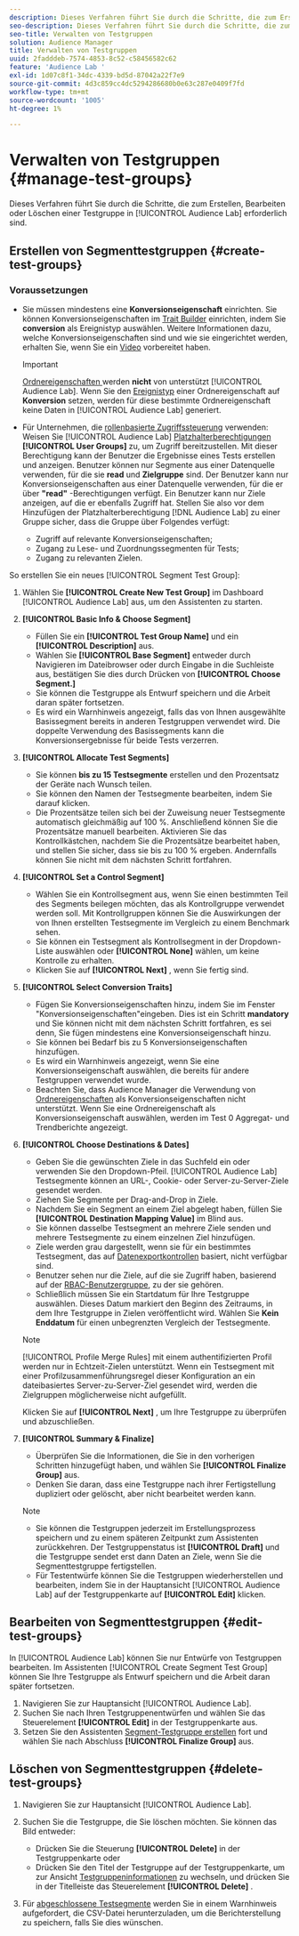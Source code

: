 ```yaml
---
description: Dieses Verfahren führt Sie durch die Schritte, die zum Erstellen, Bearbeiten oder Löschen einer Testgruppe in Audience Lab erforderlich sind
seo-description: Dieses Verfahren führt Sie durch die Schritte, die zum Erstellen, Bearbeiten oder Löschen einer Testgruppe in Audience Lab erforderlich sind
seo-title: Verwalten von Testgruppen
solution: Audience Manager
title: Verwalten von Testgruppen
uuid: 2fadddeb-7574-4853-8c52-c58456582c62
feature: 'Audience Lab '
exl-id: 1d07c8f1-34dc-4339-bd5d-87042a22f7e9
source-git-commit: 4d3c859cc4dc5294286680b0e63c287e0409f7fd
workflow-type: tm+mt
source-wordcount: '1005'
ht-degree: 1%

---
```


# Verwalten von Testgruppen {#manage-test-groups}

Dieses Verfahren führt Sie durch die Schritte, die zum Erstellen, Bearbeiten oder Löschen einer Testgruppe in [!UICONTROL Audience Lab] erforderlich sind.

## Erstellen von Segmenttestgruppen {#create-test-groups}

### Voraussetzungen

<!-- create-test-group.xml -->

* Sie müssen mindestens eine **Konversionseigenschaft** einrichten. Sie können Konversionseigenschaften im [Trait Builder](../../features/traits/create-onboarded-rule-based-traits.md) einrichten, indem Sie **conversion** als Ereignistyp auswählen. Weitere Informationen dazu, welche Konversionseigenschaften sind und wie sie eingerichtet werden, erhalten Sie, wenn Sie ein [Video](https://helpx.adobe.com/audience-manager/kt/using/creating-conversion-traits-feature-video-use.html) vorbereitet haben.

   >[!IMPORTANT]
   >
   >[Ordnereigenschaften ](../../features/traits/about-folder-traits.md) werden  **nicht** von unterstützt  [!UICONTROL Audience Lab]. Wenn Sie den [Ereignistyp](../../features/traits/create-onboarded-rule-based-traits.md) einer Ordnereigenschaft auf **Konversion** setzen, werden für diese bestimmte Ordnereigenschaft keine Daten in [!UICONTROL Audience Lab] generiert.

* Für Unternehmen, die [rollenbasierte Zugriffssteuerung](../../features/administration/administration-overview.md) verwenden: Weisen Sie [!UICONTROL Audience Lab] [Platzhalterberechtigungen](../../features/administration/administration-overview.md#wild-card-permissions) **[!UICONTROL User Groups]** zu, um Zugriff bereitzustellen. Mit dieser Berechtigung kann der Benutzer die Ergebnisse eines Tests erstellen und anzeigen. Benutzer können nur Segmente aus einer Datenquelle verwenden, für die sie **read** und **Zielgruppe** sind. Der Benutzer kann nur Konversionseigenschaften aus einer Datenquelle verwenden, für die er über **&quot;read&quot;** -Berechtigungen verfügt. Ein Benutzer kann nur Ziele anzeigen, auf die er ebenfalls Zugriff hat. Stellen Sie also vor dem Hinzufügen der Platzhalterberechtigung [!DNL Audience Lab] zu einer Gruppe sicher, dass die Gruppe über Folgendes verfügt:
   * Zugriff auf relevante Konversionseigenschaften;
   * Zugang zu Lese- und Zuordnungssegmenten für Tests;
   * Zugang zu relevanten Zielen.

So erstellen Sie ein neues [!UICONTROL Segment Test Group]:

1. Wählen Sie **[!UICONTROL Create New Test Group]** im Dashboard [!UICONTROL Audience Lab] aus, um den Assistenten zu starten.
1. **[!UICONTROL Basic Info & Choose Segment]**

   * Füllen Sie ein **[!UICONTROL Test Group Name]** und ein **[!UICONTROL Description]** aus.
   * Wählen Sie **[!UICONTROL Base Segment]** entweder durch Navigieren im Dateibrowser oder durch Eingabe in die Suchleiste aus, bestätigen Sie dies durch Drücken von **[!UICONTROL Choose Segment.]**
   * Sie können die Testgruppe als Entwurf speichern und die Arbeit daran später fortsetzen.
   * Es wird ein Warnhinweis angezeigt, falls das von Ihnen ausgewählte Basissegment bereits in anderen Testgruppen verwendet wird. Die doppelte Verwendung des Basissegments kann die Konversionsergebnisse für beide Tests verzerren.

1. **[!UICONTROL Allocate Test Segments]**

   * Sie können **bis zu 15 Testsegmente** erstellen und den Prozentsatz der Geräte nach Wunsch teilen.
   * Sie können den Namen der Testsegmente bearbeiten, indem Sie darauf klicken.
   * Die Prozentsätze teilen sich bei der Zuweisung neuer Testsegmente automatisch gleichmäßig auf 100 %. Anschließend können Sie die Prozentsätze manuell bearbeiten. Aktivieren Sie das Kontrollkästchen, nachdem Sie die Prozentsätze bearbeitet haben, und stellen Sie sicher, dass sie bis zu 100 % ergeben. Andernfalls können Sie nicht mit dem nächsten Schritt fortfahren.

1. **[!UICONTROL Set a Control Segment]**

   * Wählen Sie ein Kontrollsegment aus, wenn Sie einen bestimmten Teil des Segments beilegen möchten, das als Kontrollgruppe verwendet werden soll. Mit Kontrollgruppen können Sie die Auswirkungen der von Ihnen erstellten Testsegmente im Vergleich zu einem Benchmark sehen.
   * Sie können ein Testsegment als Kontrollsegment in der Dropdown-Liste auswählen oder **[!UICONTROL None]** wählen, um keine Kontrolle zu erhalten.
   * Klicken Sie auf **[!UICONTROL Next]** , wenn Sie fertig sind.

1. **[!UICONTROL Select Conversion Traits]**

   * Fügen Sie Konversionseigenschaften hinzu, indem Sie im Fenster &quot;Konversionseigenschaften&quot;eingeben. Dies ist ein Schritt **mandatory** und Sie können nicht mit dem nächsten Schritt fortfahren, es sei denn, Sie fügen mindestens eine Konversionseigenschaft hinzu.
   * Sie können bei Bedarf bis zu 5 Konversionseigenschaften hinzufügen.
   * Es wird ein Warnhinweis angezeigt, wenn Sie eine Konversionseigenschaft auswählen, die bereits für andere Testgruppen verwendet wurde.
   * Beachten Sie, dass Audience Manager die Verwendung von [Ordnereigenschaften](/help/using/features/traits/about-folder-traits.md) als Konversionseigenschaften nicht unterstützt. Wenn Sie eine Ordnereigenschaft als Konversionseigenschaft auswählen, werden im Test 0 Aggregat- und Trendberichte angezeigt.

1. **[!UICONTROL Choose Destinations & Dates]**

   * Geben Sie die gewünschten Ziele in das Suchfeld ein oder verwenden Sie den Dropdown-Pfeil. [!UICONTROL Audience Lab] Testsegmente können an URL-, Cookie- oder Server-zu-Server-Ziele gesendet werden.
   * Ziehen Sie Segmente per Drag-and-Drop in Ziele.
   * Nachdem Sie ein Segment an einem Ziel abgelegt haben, füllen Sie **[!UICONTROL Destination Mapping Value]** im Blind aus.
   * Sie können dasselbe Testsegment an mehrere Ziele senden und mehrere Testsegmente zu einem einzelnen Ziel hinzufügen.
   * Ziele werden grau dargestellt, wenn sie für ein bestimmtes Testsegment, das auf [Datenexportkontrollen](../../features/data-export-controls.md) basiert, nicht verfügbar sind.
   * Benutzer sehen nur die Ziele, auf die sie Zugriff haben, basierend auf der [RBAC-Benutzergruppe](../../features/administration/administration-overview.md), zu der sie gehören.
   * Schließlich müssen Sie ein Startdatum für Ihre Testgruppe auswählen. Dieses Datum markiert den Beginn des Zeitraums, in dem Ihre Testgruppe in Zielen veröffentlicht wird. Wählen Sie **Kein Enddatum** für einen unbegrenzten Vergleich der Testsegmente.

   >[!NOTE]
   >
   >[!UICONTROL Profile Merge Rules] mit einem authentifizierten Profil werden nur in Echtzeit-Zielen unterstützt. Wenn ein Testsegment mit einer Profilzusammenführungsregel dieser Konfiguration an ein dateibasiertes Server-zu-Server-Ziel gesendet wird, werden die Zielgruppen möglicherweise nicht aufgefüllt.

   Klicken Sie auf **[!UICONTROL Next]** , um Ihre Testgruppe zu überprüfen und abzuschließen.

1. **[!UICONTROL Summary & Finalize]**

   * Überprüfen Sie die Informationen, die Sie in den vorherigen Schritten hinzugefügt haben, und wählen Sie **[!UICONTROL Finalize Group]** aus.
   * Denken Sie daran, dass eine Testgruppe nach ihrer Fertigstellung dupliziert oder gelöscht, aber nicht bearbeitet werden kann.

   >[!NOTE]
   >* Sie können die Testgruppen jederzeit im Erstellungsprozess speichern und zu einem späteren Zeitpunkt zum Assistenten zurückkehren. Der Testgruppenstatus ist **[!UICONTROL Draft]** und die Testgruppe sendet erst dann Daten an Ziele, wenn Sie die Segmenttestgruppe fertigstellen.
   >* Für Testentwürfe können Sie die Testgruppen wiederherstellen und bearbeiten, indem Sie in der Hauptansicht [!UICONTROL Audience Lab] auf der Testgruppenkarte auf **[!UICONTROL Edit]** klicken.


## Bearbeiten von Segmenttestgruppen {#edit-test-groups}

In [!UICONTROL Audience Lab] können Sie nur Entwürfe von Testgruppen bearbeiten. Im Assistenten [!UICONTROL Create Segment Test Group] können Sie Ihre Testgruppe als Entwurf speichern und die Arbeit daran später fortsetzen.

1. Navigieren Sie zur Hauptansicht [!UICONTROL Audience Lab].
1. Suchen Sie nach Ihren Testgruppenentwürfen und wählen Sie das Steuerelement **[!UICONTROL Edit]** in der Testgruppenkarte aus.
1. Setzen Sie den Assistenten [Segment-Testgruppe erstellen](../../features/audience-lab/audience-lab-manage-test-groups.md#create-test-groups) fort und wählen Sie nach Abschluss **[!UICONTROL Finalize Group]** aus.

## Löschen von Segmenttestgruppen {#delete-test-groups}

1. Navigieren Sie zur Hauptansicht [!UICONTROL Audience Lab].
1. Suchen Sie die Testgruppe, die Sie löschen möchten. Sie können das Bild entweder:

   * Drücken Sie die Steuerung **[!UICONTROL Delete]** in der Testgruppenkarte oder
   * Drücken Sie den Titel der Testgruppe auf der Testgruppenkarte, um zur Ansicht [Testgruppeninformationen](../../features/audience-lab/audience-lab-information-view.md) zu wechseln, und drücken Sie in der Titelleiste das Steuerelement **[!UICONTROL Delete]** .

1. Für [abgeschlossene Testsegmente](../../features/audience-lab/audience-lab.md#status) werden Sie in einem Warnhinweis aufgefordert, die CSV-Datei herunterzuladen, um die Berichterstellung zu speichern, falls Sie dies wünschen.
